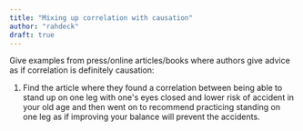 ```yaml
---
title: "Mixing up correlation with causation"
author: "rahdeck"
draft: true
---
```

Give examples from press/online articles/books where authors give advice
as if correlation is definitely causation:  
  
1. Find the article where they found a correlation between being able to
stand up on one leg with one's eyes closed and lower risk of accident in
your old age and then went on to recommend practicing standing on one
leg as if improving your balance will prevent the accidents.  